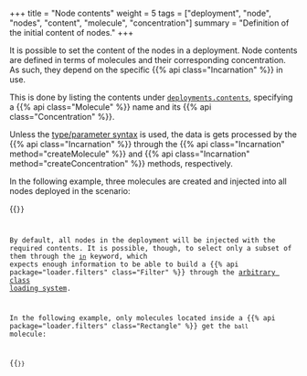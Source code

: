 +++
title = "Node contents"
weight = 5
tags = ["deployment", "node", "nodes", "content", "molecule", "concentration"]
summary = "Definition of the initial content of nodes."
+++

It is possible to set the content of the nodes in a deployment.
Node contents are defined in terms of molecules and their corresponding concentration.
As such, they depend on the specific {{% api class="Incarnation" %}} in use.

This is done by listing the contents under [`deployments.contents`](/reference/yaml/#deploymentcontents),
specifying a {{% api class="Molecule" %}} name and its {{% api class="Concentration" %}}.

Unless the [type/parameter syntax](/reference/yaml/#arbitrary-class-loading-system) is used, the data is gets processed 
by the
{{% api class="Incarnation" %}}
through the
{{% api class="Incarnation" method="createMolecule" %}}
and
{{% api class="Incarnation" method="createConcentration" %}}
methods, respectively.

In the following example, three molecules are created and injected into all nodes deployed in the scenario:

{{<code path="alchemist-incarnation-protelis/src/test/resources/gradient.yml" >}}

By default, all nodes in the deployment will be injected with the required contents.
It is possible, though, to select only a subset of them through the [`in`](/reference/yaml/#contentin) keyword,
which expects enough information to be able to build a
{{% api package="loader.filters" class="Filter" %}}
through the [arbitrary class loading system](/reference/yaml/#arbitrary-class-loading-system).

In the following example, only molecules located inside a
{{% api package="loader.filters" class="Rectangle" %}}
get the `ball` molecule:

{{<code path="src/test/resources/website-snippets/grid-dodgeball.yml" >}}
